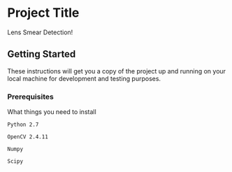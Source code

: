 # Project Title
Lens Smear Detection!

## Getting Started

These instructions will get you a copy of the project up and running on your local machine for development and testing purposes. 

### Prerequisites 
What things you need to install
```
Python 2.7
```
```
OpenCV 2.4.11
```
```
Numpy
```
```
Scipy
```


